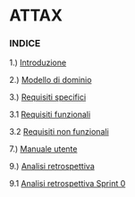# ATTAX

### INDICE

1.) [Introduzione](#1-introduzione)

2.) [Modello di dominio](#2-modello-di-dominio)

3.) [Requisiti specifici](#3-requisiti-specifici)

3.1 [Requisiti funzionali](#31-requisiti-funzionali)

3.2 [Requisiti non funzionali](#32-requisiti-non-funzionali)

7.) [Manuale utente](#7-manuale-utente)

9.) [Analisi retrospettiva](#9-analisi-retrospettiva)

9.1 [Analisi retrospettiva Sprint 0](#91-analisi-retrospettiva-sprint-0)

